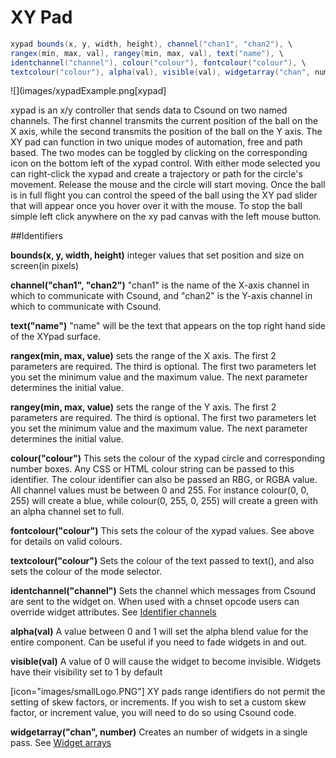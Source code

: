 # XY Pad
```csharp
xypad bounds(x, y, width, height), channel("chan1", "chan2"), \
rangex(min, max, val), rangey(min, max, val), text("name"), \
identchannel("channel"), colour("colour"), fontcolour("colour"), \
textcolour("colour"), alpha(val), visible(val), widgetarray("chan", number)
```

![](images/xypadExample.png[xypad]

xypad is an x/y controller that sends data to Csound on two named channels. The first channel transmits the current position of the ball on the X axis, while the second transmits the position of the ball on the Y axis. The XY pad can function in two unique modes of automation, free and path based. The two modes can be toggled by clicking on the corresponding icon on the bottom left of the xypad control. With either mode selected you can right-click the xypad and create a trajectory or path for the circle's movement. Release the mouse and the circle will start moving. Once the ball is in full flight you can control the speed of the ball using the XY pad slider that will appear once you hover over it with the mouse. To stop the ball simple left click anywhere on the xy pad canvas with the left mouse button. 


##Identifiers

**bounds(x, y, width, height)** integer values that set position and size on screen(in pixels)

**channel("chan1", "chan2")** "chan1" is the name of the X-axis channel in which to communicate with Csound, and "chan2" is the Y-axis channel in which to communicate with Csound.

**text("name")** "name" will be the text that appears on the top right hand side of the XYpad surface.  

**rangex(min, max, value)** sets the range of the X axis. The first 2 parameters are required. The third is optional. The first two parameters let you set the minimum value and the maximum value. The next parameter determines the initial value. 

**rangey(min, max, value)** sets the range of the Y axis. The first 2 parameters are required. The third is optional. The first two parameters let you set the minimum value and the maximum value. The next parameter determines the initial value. 

**colour("colour")** This sets the colour of the xypad circle and corresponding number boxes. Any CSS or HTML colour string can be passed to this identifier. The colour identifier can also be passed an RBG, or RGBA value. All channel values must be between 0 and 255. For instance colour(0, 0, 255) will create a blue, while colour(0, 255, 0, 255) will create a green with an alpha channel set to full.  

**fontcolour("colour")** This sets the colour of the xypad values. See above for details on valid colours.

**textcolour("colour")** Sets the colour of the text passed to text(), and also sets the colour of the mode selector.

**identchannel("channel")** Sets the channel which messages from Csound are sent to the widget on. When used with a chnset opcode users can override widget attributes. See [Identifier channels](./identchannels.md) 

**alpha(val)** A value between 0 and 1 will set the alpha blend value for the entire component. Can be useful if you need to fade widgets in and out. 

**visible(val)** A value of 0 will cause the widget to become invisible. Widgets have their visibility set to 1 by default

[icon="images/smallLogo.PNG"]
XY pads range identifiers do not permit the setting of skew factors, or increments. If you wish to set a custom skew factor, or increment value, you will need to do so using Csound code.  

**widgetarray("chan", number)** Creates an number of widgets in a single pass. See [Widget arrays](./widget_arrays.md) 
